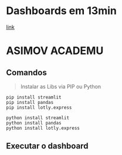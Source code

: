 # Dashboards em 13min

[link]()

# ASIMOV ACADEMU

## Comandos
>
> Instalar as Libs via PIP ou Python

```
pip install streamlit
pip install pandas
pip install lotly.express
```

```
python install streamlit
python install pandas
python install lotly.express

```
## Executar o dashboard

```
